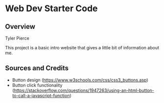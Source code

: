 # Web Dev Starter Code

## Overview

Tyler Pierce

This project is a basic intro website that gives a little bit of information
about me.

## Sources and Credits

- Button design (https://www.w3schools.com/css/css3_buttons.asp)
- Button click functionality (https://stackoverflow.com/questions/1947263/using-an-html-button-to-call-a-javascript-function)
